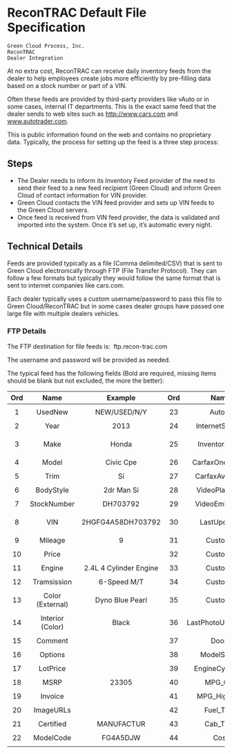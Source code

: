 # ReconTRAC Default File Specification

    Green Cloud Process, Inc.
    ReconTRAC
    Dealer Integration

At no extra cost, ​ReconTRAC​ can receive daily inventory feeds from the dealer to help employees create jobs more efficiently by pre-filling data based on a stock number or part of a VIN.

Often these feeds are provided by third-party providers like vAuto or in some cases, internal IT departments. This is the exact same feed that the dealer sends to web sites such as http://www.cars.com​ and ​www.autotrader.com​.

This is public information found on the web and contains no proprietary data.
Typically, the process for setting up the feed is a three step process:

## Steps
* The Dealer needs to inform its Inventory Feed provider of the need to send their feed to a new feed recipient (Green Cloud) and inform Green Cloud of contact information for VIN provider.
* Green Cloud contacts the VIN feed provider and sets up VIN feeds to the Green Cloud servers.
* Once feed is received from VIN feed provider, the data is validated and imported into the system. Once it’s set up, it’s automatic every night.

## Technical Details

Feeds are provided typically as a file (Comma delimited/​CSV​) that is sent to Green Cloud electronically through FTP (File Transfer Protocol). They can follow a few formats but typically they would follow the same format that is sent to internet companies like​ cars.com.

Each dealer typically uses a custom username/password to pass this file to Green Cloud/ReconTRAC but in some cases dealer groups have passed one large file with multiple dealers vehicles.

### FTP Details
The FTP destination for file feeds is: ​ ftp.recon-trac.com

The username and password will be provided as needed.

The typical feed has the following fields (Bold are required, missing items should be blank but not excluded, the more the better):

**Ord**|**Name**|**Example**|**Ord**|**Name**|**Example**
:-----:|:-----:|:-----:|:-----:|:-----:|:-----:
 | | | | | 
1|UsedNew |NEW/USED/N/Y |23|AutoID | 
 | | | | | 
2|Year |2013|24|InternetSpecial | 
 | | | | | 
3|Make |Honda |25|InventoryDate |5/23/13 21:49
 | | | | | 
4|Model |Civic Cpe |26|CarfaxOneOwner | 
 | | | | | 
5|Trim |Si |27|CarfaxAvailable | 
 | | | | | 
6|BodyStyle |2dr Man Si |28|VideoPlayerUrl | 
 | | | | | 
7|StockNumber |DH703792 |29|VideoEmbedUrl | 
 | | | | | 
8|VIN |2HGFG4A58DH703792 |30|LastUpdated |5/23/13 21:49
 | | | | | 
9|Mileage |9|31|Custom1 | 
 | | | | | 
10|Price | |32|Custom2 | 
 | | | | | 
11|Engine |2.4L 4 Cylinder Engine |33|Custom3 | 
 | | | | | 
12|Tramsission |6-Speed M/T |34|Custom4 | 
 | | | | | 
13|Color (External) |Dyno Blue Pearl |35|Custom5 | 
 | | | | | 
14|Interior (Color) |Black |36|LastPhotoUpdateUtc | 
 | | | | | 
15|Comment | |37|Doors |2
 | | | | | 
16|Options | |38|ModelSeries | 
 | | | | | 
17|LotPrice | |39|EngineCylinders |4
 | | | | | 
18|MSRP |23305|40|MPG\_City | 
 | | | | | 
19|Invoice | |41|MPG\_Highway | 
 | | | | | 
20|ImageURLs | |42|Fuel\_Type | 
 | | | | | 
21|Certified |MANUFACTUR |43|Cab\_Type | 
 | | | | | 
22|ModelCode |FG4A5DJW |44|Cost | 
 | | | | | 